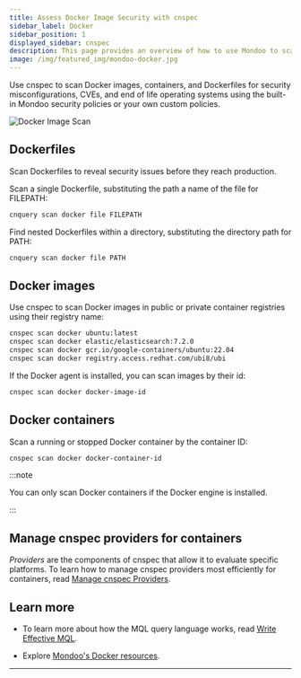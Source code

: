 ```yaml
---
title: Assess Docker Image Security with cnspec
sidebar_label: Docker
sidebar_position: 1
displayed_sidebar: cnspec
description: This page provides an overview of how to use Mondoo to scan Docker images for security vulnerabilities.
image: /img/featured_img/mondoo-docker.jpg
---
```


Use cnspec to scan Docker images, containers, and Dockerfiles for security misconfigurations, CVEs, and end of life operating systems using the built-in Mondoo security policies or your own custom policies.

![Docker Image Scan](/img/platform/infra/supply/docker-image-scan.png)

## Dockerfiles

Scan Dockerfiles to reveal security issues before they reach production.

Scan a single Dockerfile, substituting the path a name of the file for FILEPATH:

```bash
cnquery scan docker file FILEPATH
```

Find nested Dockerfiles within a directory, substituting the directory path for PATH:

```bash
cnquery scan docker file PATH
```

## Docker images

Use cnspec to scan Docker images in public or private container registries using their registry name:

```bash
cnspec scan docker ubuntu:latest
cnspec scan docker elastic/elasticsearch:7.2.0
cnspec scan docker gcr.io/google-containers/ubuntu:22.04
cnspec scan docker registry.access.redhat.com/ubi8/ubi
```

If the Docker agent is installed, you can scan images by their id:

```bash
cnspec scan docker docker-image-id
```

## Docker containers

Scan a running or stopped Docker container by the container ID:

```bash
cnspec scan docker docker-container-id
```

:::note

You can only scan Docker containers if the Docker engine is installed.

:::

## Manage cnspec providers for containers

_Providers_ are the components of cnspec that allow it to evaluate specific platforms. To learn how to manage cnspec providers most efficiently for containers, read [Manage cnspec Providers](/cnspec/cnspec-adv-install/providers/).

## Learn more

- To learn more about how the MQL query language works, read [Write Effective MQL](/mql/mql.write/).

- Explore [Mondoo's Docker resources](/mql/resources/os-pack/).

---
